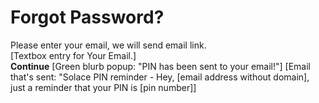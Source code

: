 # Forgot Password?
Please enter your email, we will send email link.  
[Textbox entry for Your Email.]  
**Continue**
[Green blurb popup: "PIN has been sent to your email!"]
[Email that's sent: "Solace PIN reminder - Hey, [email address without domain], just a reminder that your PIN is [pin number]]